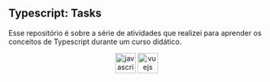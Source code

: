 ## Typescript: Tasks 

Esse repositório é sobre a série de atividades que realizei para aprender os conceitos de Typescript durante um curso didático. 

<div align="center">
  <img src="https://cdn.jsdelivr.net/gh/devicons/devicon/icons/javascript/javascript-original.svg" height="40" alt="javascript logo"/>
   <img src="https://cdn.jsdelivr.net/gh/devicons/devicon/icons/typescript/typescript-original.svg" height="40" alt="vuejs logo"/>
</div>
